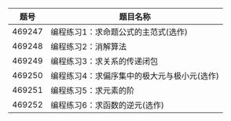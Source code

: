 | 题号 | 题目名称 |
| --- | --- |
| 469247 | 编程练习1：求命题公式的主范式(选作) |
| 469248 | 编程练习2：消解算法 |
| 469249 | 编程练习3：求关系的传递闭包 |
| 469250 | 编程练习4：求偏序集中的极大元与极小元(选作) |
| 469251 | 编程练习5：求元素的阶 |
| 469252 | 编程练习6：求函数的逆元(选作) |
